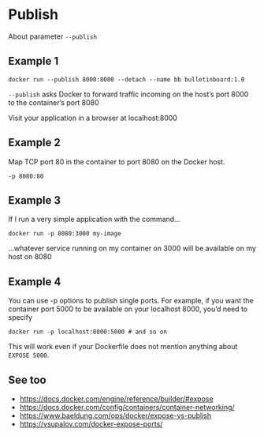 # Publish

About parameter `--publish`


## Example 1

    docker run --publish 8000:8080 --detach --name bb bulletinboard:1.0

`--publish` asks Docker to forward traffic incoming on the host’s port 8000 to the container’s port 8080

Visit your application in a browser at localhost:8000


## Example 2

Map TCP port 80 in the container to port 8080 on the Docker host.

    -p 8080:80


## Example 3

If I run a very simple application with the command... 

    docker run -p 8080:3000 my-image
    
...whatever service running on my container on 3000 will be available on my host on 8080


## Example 4

You can use -p options to publish single ports. For example, if you want the container port 5000 
to be available on your localhost 8000, you’d need to specify

    docker run -p localhost:8000:5000 # and so on

This will work even if your Dockerfile does not mention anything about `EXPOSE 5000`.


## See too

- https://docs.docker.com/engine/reference/builder/#expose
- https://docs.docker.com/config/containers/container-networking/
- https://www.baeldung.com/ops/docker/expose-vs-publish
- https://vsupalov.com/docker-expose-ports/

